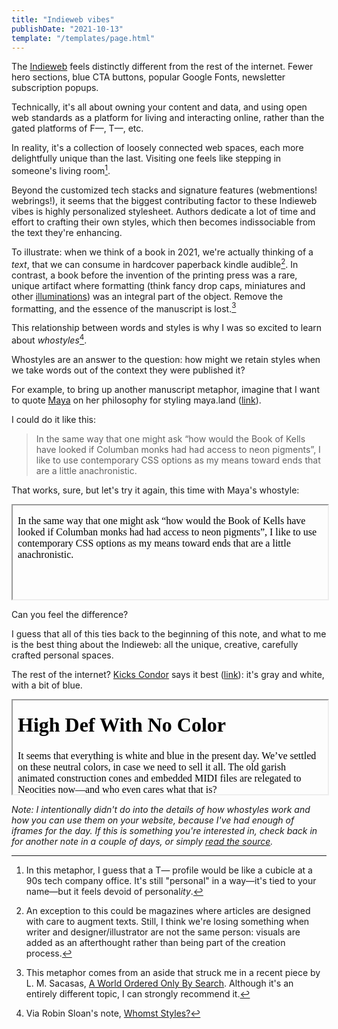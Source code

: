 ```yaml
---
title: "Indieweb vibes"
publishDate: "2021-10-13"
template: "/templates/page.html"
---
```


The [Indieweb](https://indieweb.org/) feels distinctly different from the rest of the internet. Fewer hero sections, blue CTA buttons, popular Google Fonts, newsletter subscription popups.

Technically, it's all about owning your content and data, and using open web standards as a platform for living and interacting online, rather than the gated platforms of F—, T—, etc.

In reality, it's a collection of loosely connected web spaces, each more delightfully unique than the last. Visiting one feels like stepping in someone's living room[^1].

Beyond the customized tech stacks and signature features (webmentions! webrings!), it seems that the biggest contributing factor to these Indieweb vibes is highly personalized stylesheet. Authors dedicate a lot of time and effort to crafting their own styles, which then becomes indissociable from the text they're enhancing.

To illustrate: when we think of a book in 2021, we're actually thinking of a _text_, that we can consume in hardcover paperback kindle audible[^2]. In contrast, a book before the invention of the printing press was a rare, unique artifact where formatting (think fancy drop caps, miniatures and other [illuminations](https://en.wikipedia.org/wiki/Illuminated_manuscript)) was an integral part of the object. Remove the formatting, and the essence of the manuscript is lost.[^3]

This relationship between words and styles is why I was so excited to learn about _whostyles_[^4].

Whostyles are an answer to the question: how might we retain styles when we take words out of the context they were published it?

For example, to bring up another manuscript metaphor, imagine that I want to quote [Maya](https://maya.land) on her philosophy for styling maya.land ([link](https://maya.land/technicalities/)).

I could do it like this:

> In the same way that one might ask “how would the Book of Kells have looked if Columban monks had had access to neon pigments”, I like to use contemporary CSS options as my means toward ends that are a little anachronistic.

That works, sure, but let's try it again, this time with Maya's whostyle:

<iframe
  width="100%"
  srcdoc="
  <html style='background-color:var(--bg);'>
    <head>
      <link rel='stylesheet' href='https://robinmetral.com/palette.css' />
      <link rel='stylesheet' href='https://maya.land/assets/whostyle.css' />
    </head>
    <body class='whostyle'>
      <p>In the same way that one might ask “how would the Book of Kells have looked if Columban monks had had access to neon pigments”, I like to use contemporary CSS options as my means toward ends that are a little anachronistic.</p>
    </body>
  </html>
  "
  onload="this.style.height=(Math.max(this.contentWindow.document.body.scrollHeight, this.contentWindow.document.documentElement.scrollHeight,this.contentWindow.document.body.offsetHeight, this.contentWindow.document.documentElement.offsetHeight,this.contentWindow.document.body.clientHeight, this.contentWindow.document.documentElement.clientHeight))+'px';"
></iframe>

Can you feel the difference?

I guess that all of this ties back to the beginning of this note, and what to me is the best thing about the Indieweb: all the unique, creative, carefully crafted personal spaces.

The rest of the internet? [Kicks Condor](https://www.kickscondor.com/) says it best ([link](https://www.kickscondor.com/things-we-left-in-the-old-web/)): it's gray and white, with a bit of blue.

<iframe
  width="100%"
  srcdoc="
  <html style='background-color:var(--bg);'>
    <head>
      <link rel='stylesheet' href='https://robinmetral.com/palette.css' />
      <link rel='stylesheet' href='https://www.kickscondor.com/css/whostyle.css' />
    </head>
    <body class='whostyle'>
      <h1>High Def With No Color</h1>
      <p>It seems that everything is white and blue in the present day. We’ve settled on these neutral colors, in case we need to sell it all. The old garish animated construction cones and embedded MIDI files are relegated to Neocities now—and who even cares what that is?</p>
      <p>When we post, we post a few words. A picture and a few words. Some gray words on white. With a little blue.</p>
    </body>
  </html>
  "
  onload="this.style.height=(Math.max(this.contentWindow.document.body.scrollHeight, this.contentWindow.document.documentElement.scrollHeight,this.contentWindow.document.body.offsetHeight, this.contentWindow.document.documentElement.offsetHeight,this.contentWindow.document.body.clientHeight, this.contentWindow.document.documentElement.clientHeight))+'px';"
></iframe>

_Note: I intentionally didn't do into the details of how whostyles work and how you can use them on your website, because I've had enough of iframes for the day. If this is something you're interested in, check back in for another note in a couple of days, or simply [read the source](https://github.com/robinmetral/website)._

[^1]: In this metaphor, I guess that a T— profile would be like a cubicle at a 90s tech company office. It's still "personal" in a way—it's tied to your name—but it feels devoid of personal*ity*.
[^2]: An exception to this could be magazines where articles are designed with care to augment texts. Still, I think we're losing something when writer and designer/illustrator are not the same person: visuals are added as an afterthought rather than being part of the creation process.
[^3]: This metaphor comes from an aside that struck me in a recent piece by L. M. Sacasas, [A World Ordered Only By Search](https://theconvivialsociety.substack.com/p/a-world-ordered-only-by-search). Although it's an entirely different topic, I can strongly recommend it.
[^4]: Via Robin Sloan's note, [Whomst Styles?](https://www.robinsloan.com/notes/whomst-styles/)
